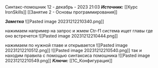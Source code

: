 
Синтакс-помошник
 12 - декабрь - 2023  21:03 
***Источник:***  [[Курс IronSkills]] [[Занятие 2 - Основы программирования]]

***Заметка*** 
![[Pasted image 20231212210340.png]]

нажимаем например на запрос и жмем Ctr-f1
система ищет главы где оно встречется
![[Pasted image 20231212210444.png]]

нажимаем по нужной главе и открывается
![[Pasted image 20231212210512.png]]
![[Pasted image 20231212210540.png]]
так и находим правила с помощью синтаксиса помошника
![[Pasted image 20231212210549.png]]
***Ключи:*** [[1С_Конфигурация]]
